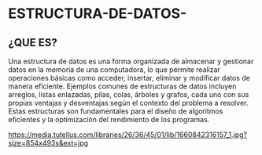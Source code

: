 # ESTRUCTURA-DE-DATOS-

## ¿QUE ES?

Una estructura de datos es una forma organizada de almacenar y gestionar datos en la memoria de una computadora, lo que permite realizar operaciones básicas como acceder, insertar, eliminar y modificar datos de manera eficiente. Ejemplos comunes de estructuras de datos incluyen arreglos, listas enlazadas, pilas, colas, árboles y grafos, cada uno con sus propias ventajas y desventajas según el contexto del problema a resolver. Estas estructuras son fundamentales para el diseño de algoritmos eficientes y la optimización del rendimiento de los programas.

https://media.tutellus.com/libraries/26/36/45/01/lib/1660842316157_1.jpg?size=854x493s&ext=jpg

